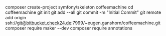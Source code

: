 composer create-project symfony/skeleton coffeemachine
cd coffeemachine
git init
git add --all
git commit -m "Initial Commit"
git remote add origin ssh://git@bitbucket.check24.de:7999/~eugen.ganshorn/coffeemachine.git
composer require maker --dev
composer require annotations

